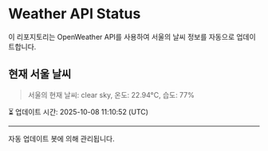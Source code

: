 
# Weather API Status

이 리포지토리는 OpenWeather API를 사용하여 서울의 날씨 정보를 자동으로 업데이트합니다.

## 현재 서울 날씨
> 서울의 현재 날씨: clear sky, 온도: 22.94°C, 습도: 77%

⏳ 업데이트 시간: 2025-10-08 11:10:52 (UTC)

---
자동 업데이트 봇에 의해 관리됩니다.
